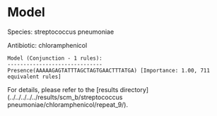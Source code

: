 
# Model

Species: streptococcus pneumoniae

Antibiotic: chloramphenicol

```
Model (Conjunction - 1 rules):
------------------------------
Presence(AAAAAGAGTATTTAGCTAGTGAACTTTATGA) [Importance: 1.00, 711 equivalent rules]

```

For details, please refer to the [results directory](../../../../../results/scm_b/streptococcus pneumoniae/chloramphenicol/repeat_9/).

